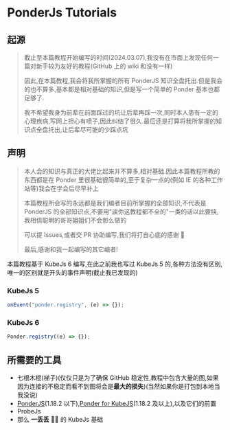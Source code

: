 # PonderJs Tutorials

## 起源

> 截止至本篇教程开始编写的时间(2024.03.07),我没有在市面上发现任何一篇对新手较为友好的教程(GitHub 上的 wiki 和没有一样)
> 
> 因此,在本篇教程,我会将我所掌握的所有 PonderJS 知识全盘托出.但是我会的也不算多,基本都是相对基础的知识,但是写一个简单的 Ponder 基本也都足够了.
> 
> 我不希望我身为前辈在前面踩过的坑让后辈再踩一次,同时本人患有一定的心理疾病,写网上担心有喷子,因此纠结了很久.最后还是打算将我所掌握的知识点全盘托出,让后辈尽可能的少踩点坑

## 声明

> 本人会的知识与真正的大佬比起来并不算多,相对基础.因此本篇教程所教的东西都是在 Ponder 里很基础很简单的,至于复杂一点的(例如 IE 的各种工作站等)我会在学会后尽早补上
>
> 本篇教程所会写的永远都是我们编者目前所掌握的全部知识,不代表是 PonderJS 的全部知识点,不要用"誒你这教程都不全的"一类的话以此要挟,我相信聪明的哥哥姐姐们不会那么做的
>
> 可以提 Issues,或者交 PR 协助编写,我们将打自心底的感谢 🙏
>
> 最后,感谢和我一起编写的其它编者!

本篇教程基于 KubeJs 6 编写,在此之前我也写过 KubeJs 5 的,各种方法没有区别,唯一的区别就是开头的事件声明(截止我已发现的)

### KubeJs 5

```js
onEvent("ponder.registry", (e) => {});
```

### KubeJs 6

```js
Ponder.registry((e) => {});
```

## 所需要的工具

- 七根木棍(梯子)(仅仅只是为了确保 GitHub 稳定性,教程中包含大量的图,如果因为连接的不稳定而看不到图将会是**最大的损失**)(当然如果你是打包到本地当我没说)
- [PonderJS](https://www.mcmod.cn/class/4979.html)(1.18.2 以下),[Ponder for KubeJS](https://www.mcmod.cn/class/7205.html)(1.18.2 及以上),以及它们的前置
- ProbeJs
- 那么 **一丢丢** 🌌🤏 的 KubeJs 基础